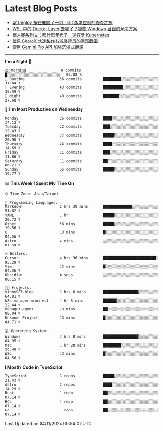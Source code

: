 # Latest Blog Posts
<!-- BLOG-POST-LIST:START -->
- [當 Deploy 按鈕摧毀了一切：Git 版本控制的修復之旅](https://www.vinny987.xyz/blog/2024/when-deploy-button-breaks-everything-a-git-recovery-journey/)
- [WSL 中的 Docker Layer 去哪了？掛載 Windows 目錄的解決方案](https://www.vinny987.xyz/blog/2024/where-are-docker-layers-in-wsl-a-simple-mount-solution/)
- [鐵人賽系列文：都什麼年代了，還在學 Kubernetes](https://www.vinny987.xyz/blog/2024/ithome-ironman-2024-thoughts/)
- [使用 ShareX 快速製作有漸層背景的漂亮截圖](https://www.vinny987.xyz/blog/2024/use-sharex-to-quickly-create-beautiful-screenshots-with-gradient-backgrounds/)
- [使用 Gemini Pro API 加強沉浸式翻譯](https://www.vinny987.xyz/blog/2024/enhance-immersive-translation-using-the-gemini-pro-api/)
<!-- BLOG-POST-LIST:END -->

---

<!--START_SECTION:waka-->
**I'm a Night 🦉** 

```text
🌞 Morning                9 commits           █░░░░░░░░░░░░░░░░░░░░░░░░   05.08 % 
🌆 Daytime                56 commits          ████████░░░░░░░░░░░░░░░░░   31.64 % 
🌃 Evening                63 commits          █████████░░░░░░░░░░░░░░░░   35.59 % 
🌙 Night                  49 commits          ███████░░░░░░░░░░░░░░░░░░   27.68 % 
```
📅 **I'm Most Productive on Wednesday** 

```text
Monday                   25 commits          ████░░░░░░░░░░░░░░░░░░░░░   14.12 % 
Tuesday                  22 commits          ███░░░░░░░░░░░░░░░░░░░░░░   12.43 % 
Wednesday                37 commits          █████░░░░░░░░░░░░░░░░░░░░   20.90 % 
Thursday                 26 commits          ████░░░░░░░░░░░░░░░░░░░░░   14.69 % 
Friday                   21 commits          ███░░░░░░░░░░░░░░░░░░░░░░   11.86 % 
Saturday                 11 commits          ██░░░░░░░░░░░░░░░░░░░░░░░   06.21 % 
Sunday                   35 commits          █████░░░░░░░░░░░░░░░░░░░░   19.77 % 
```


📊 **This Week I Spent My Time On** 

```text
🕑︎ Time Zone: Asia/Taipei

💬 Programming Languages: 
Markdown                 2 hrs 30 mins       █████████████░░░░░░░░░░░░   51.82 % 
YAML                     1 hr                █████░░░░░░░░░░░░░░░░░░░░   20.72 % 
Other                    56 mins             █████░░░░░░░░░░░░░░░░░░░░   19.56 % 
C                        13 mins             █░░░░░░░░░░░░░░░░░░░░░░░░   04.56 % 
Astro                    4 mins              ░░░░░░░░░░░░░░░░░░░░░░░░░   01.59 % 

🔥 Editors: 
Cursor                   4 hrs 36 mins       ████████████████████████░   95.29 % 
Vim                      13 mins             █░░░░░░░░░░░░░░░░░░░░░░░░   04.56 % 
Obsidian                 0 secs              ░░░░░░░░░░░░░░░░░░░░░░░░░   00.15 % 

🐱‍💻 Projects: 
vinny987-blog            3 hrs 8 mins        ████████████████░░░░░░░░░   64.81 % 
k8s-manager-manifest     1 hr 5 mins         ██████░░░░░░░░░░░░░░░░░░░   22.44 % 
manager-agent            23 mins             ██░░░░░░░░░░░░░░░░░░░░░░░   08.04 % 
Unknown Project          13 mins             █░░░░░░░░░░░░░░░░░░░░░░░░   04.71 % 

💻 Operating System: 
Windows                  3 hrs 8 mins        ████████████████░░░░░░░░░   64.95 % 
Mac                      1 hr 28 mins        ████████░░░░░░░░░░░░░░░░░   30.48 % 
WSL                      13 mins             █░░░░░░░░░░░░░░░░░░░░░░░░   04.56 % 
```

**I Mostly Code in TypeScript** 

```text
TypeScript               3 repos             █████░░░░░░░░░░░░░░░░░░░░   21.43 % 
Astro                    2 repos             ████░░░░░░░░░░░░░░░░░░░░░   14.29 % 
Rust                     1 repo              ██░░░░░░░░░░░░░░░░░░░░░░░   07.14 % 
HCL                      1 repo              ██░░░░░░░░░░░░░░░░░░░░░░░   07.14 % 
Go                       1 repo              ██░░░░░░░░░░░░░░░░░░░░░░░   07.14 % 
```




 Last Updated on 04/11/2024 00:54:07 UTC
<!--END_SECTION:waka-->

<!--
**vincent97277/vincent97277** is a ✨ _special_ ✨ repository because its `README.md` (this file) appears on your GitHub profile.

Here are some ideas to get you started:

- 🔭 I’m currently working on ...
- 🌱 I’m currently learning ...
- 👯 I’m looking to collaborate on ...
- 🤔 I’m looking for help with ...
- 💬 Ask me about ...
- 📫 How to reach me: ...
- 😄 Pronouns: ...
- ⚡ Fun fact: ...
-->
